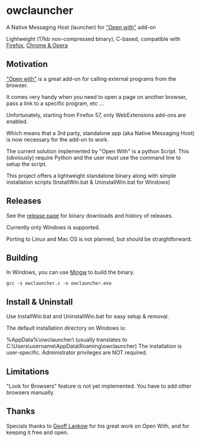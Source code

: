 # owclauncher

A Native Messaging Host (launcher) for ["Open with"](https://github.com/darktrojan/openwith/) add-on

Lightweight (17kb non-compressed binary), C-based, compatible with [Firefox](https://addons.mozilla.org/firefox/addon/open-with/), [Chrome & Opera](https://chrome.google.com/webstore/detail/open-with/cogjlncmljjnjpbgppagklanlcbchlno)

## Motivation
["Open with"](https://github.com/darktrojan/openwith/) is a great add-on for calling external programs from the browser.

It comes very handy when you need to open a page on another browser, pass a link to a specific program, etc ...

Unfortunately, starting from Firefox 57, only WebExtensions add-ons are enabled.

Which means that a 3rd party, standalone app (aka Native Messaging Host) is now necessary for the add-on to work.

The current solution implemented by "Open With" is a python Script. This (obviously) require Python and the user must use the command line to setup the script.

This project offers a lightweight standalone binary along with simple installation scripts (InstallWin.bat & UninstallWin.bat for Windows)

## Releases
See the [release page](https://github.com/mbooga/owclauncher/releases) for binary downloads and history of releases.

Currently only Windows is supported.

Porting to Linux and Mac OS is not planned, but should be straightforward.


## Building
In Windows, you can use [Mingw](https://sourceforge.net/projects/mingw-w64/files/) to build the binary.

```
gcc -s owclauncher.c -o owclauncher.exe
```

## Install & Uninstall

Use InstallWin.bat and UninstallWin.bat for easy setup & removal.

The default installation directory on Windows is:

%AppData%\owclauncher\ (usually translates to C:\Users\username\AppData\Roaming\owclauncher) The installation is user-specific. Administrator privileges are NOT required.

## Limitations
"Look for Browsers" feature is not yet implemented. You have to add other browsers manually.

## Thanks
Specials thanks to [Geoff Lankow](https://darktrojan.github.io/) for his great work on Open With, and for keeping it free and open.
